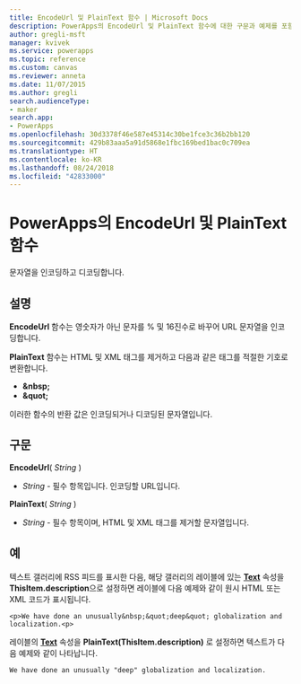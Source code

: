 ```yaml
---
title: EncodeUrl 및 PlainText 함수 | Microsoft Docs
description: PowerApps의 EncodeUrl 및 PlainText 함수에 대한 구문과 예제를 포함한 참조 정보
author: gregli-msft
manager: kvivek
ms.service: powerapps
ms.topic: reference
ms.custom: canvas
ms.reviewer: anneta
ms.date: 11/07/2015
ms.author: gregli
search.audienceType:
- maker
search.app:
- PowerApps
ms.openlocfilehash: 30d3378f46e587e45314c30be1fce3c36b2bb120
ms.sourcegitcommit: 429b83aaa5a91d5868e1fbc169bed1bac0c709ea
ms.translationtype: HT
ms.contentlocale: ko-KR
ms.lasthandoff: 08/24/2018
ms.locfileid: "42833000"
---
```

# <a name="encodeurl-and-plaintext-functions-in-powerapps"></a>PowerApps의 EncodeUrl 및 PlainText 함수
문자열을 인코딩하고 디코딩합니다.

## <a name="description"></a>설명
**EncodeUrl** 함수는 영숫자가 아닌 문자를 % 및 16진수로 바꾸어 URL 문자열을 인코딩합니다.  

**PlainText** 함수는 HTML 및 XML 태그를 제거하고 다음과 같은 태그를 적절한 기호로 변환합니다.

* **&amp;nbsp;**
* **&amp;quot;**

이러한 함수의 반환 값은 인코딩되거나 디코딩된 문자열입니다.   

## <a name="syntax"></a>구문
**EncodeUrl**( *String* )

* *String* - 필수 항목입니다.  인코딩할 URL입니다.

**PlainText**( *String* )

* *String* - 필수 항목이며, HTML 및 XML 태그를 제거할 문자열입니다.

## <a name="examples"></a>예
텍스트 갤러리에 RSS 피드를 표시한 다음, 해당 갤러리의 레이블에 있는 **[Text](../controls/properties-core.md)** 속성을 **ThisItem.description**으로 설정하면 레이블에 다음 예제와 같이 원시 HTML 또는 XML 코드가 표시됩니다.

    <p>We have done an unusually&nbsp;&quot;deep&quot; globalization and localization.<p>

레이블의 **[Text](../controls/properties-core.md)** 속성을 **PlainText(ThisItem.description)** 로 설정하면 텍스트가 다음 예제와 같이 나타납니다.

    We have done an unusually "deep" globalization and localization.

